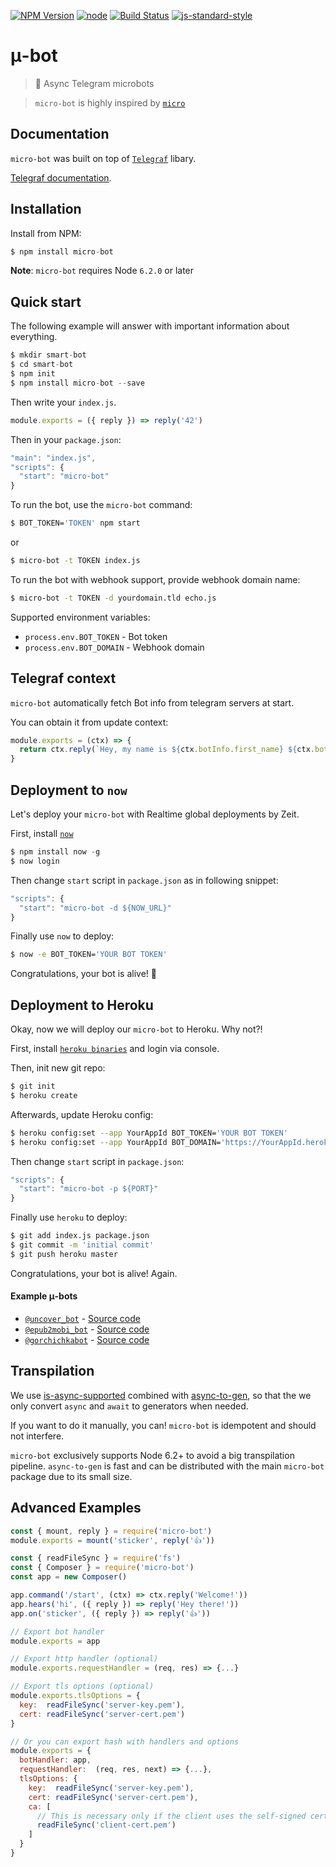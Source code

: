 [![NPM Version](https://img.shields.io/npm/v/micro-bot.svg?style=flat-square)](https://www.npmjs.com/package/micro-bot)
[![node](https://img.shields.io/node/v/micro-bot.svg?style=flat-square)](https://www.npmjs.com/package/micro-bot)
[![Build Status](https://img.shields.io/travis/telegraf/micro-bot.svg?branch=master&style=flat-square)](https://travis-ci.org/telegraf/micro-bot)
[![js-standard-style](https://img.shields.io/badge/code%20style-standard-brightgreen.svg?style=flat-square)](http://standardjs.com/)

# μ-bot
> 🤖 Async Telegram microbots

> `micro-bot` is highly inspired by [`micro`](https://github.com/zeit/micro/) 

## Documentation

`micro-bot` was built on top of [`Telegraf`](https://github.com/telegraf/telegraf) libary.

[Telegraf documentation](http://telegraf.js.org).

## Installation

Install from NPM:

```js
$ npm install micro-bot
```

**Note**: `micro-bot` requires Node `6.2.0` or later

## Quick start

The following example will answer with important information about everything.

```js
$ mkdir smart-bot
$ cd smart-bot
$ npm init
$ npm install micro-bot --save
```

Then write your `index.js`.

```js
module.exports = ({ reply }) => reply('42')
```

Then in your `package.json`:

```js
"main": "index.js",
"scripts": {
  "start": "micro-bot"
}
```

To run the bot, use the `micro-bot` command:

```bash
$ BOT_TOKEN='TOKEN' npm start
```

or

```bash
$ micro-bot -t TOKEN index.js
```

To run the bot with webhook support, provide webhook domain name:

```bash
$ micro-bot -t TOKEN -d yourdomain.tld echo.js
```

Supported environment variables:

* `process.env.BOT_TOKEN` - Bot token
* `process.env.BOT_DOMAIN` - Webhook domain

## Telegraf context

`micro-bot` automatically fetch Bot info from telegram servers at start.

You can obtain it from update context:

```js
module.exports = (ctx) => {
  return ctx.reply(`Hey, my name is ${ctx.botInfo.first_name} ${ctx.botInfo.last_name}`)
}
```

## Deployment to `now`

Let's deploy your `micro-bot` with Realtime global deployments by Zeit.

First, install [`now`](https://zeit.co/now) 
```js
$ npm install now -g
$ now login
```

Then change `start` script in `package.json` as in following snippet:

```js
"scripts": {
  "start": "micro-bot -d ${NOW_URL}"
}
```

Finally use `now` to deploy:

```bash
$ now -e BOT_TOKEN='YOUR BOT TOKEN'
```

Congratulations, your bot is alive! 🎉

## Deployment to Heroku

Okay, now we will deploy our `micro-bot` to Heroku. Why not?!

First, install [`heroku binaries`](https://devcenter.heroku.com/articles/getting-started-with-nodejs#set-up) and login via console.

Then, init new git repo:
```bash
$ git init
$ heroku create
```

Afterwards, update Heroku config:

```bash
$ heroku config:set --app YourAppId BOT_TOKEN='YOUR BOT TOKEN'
$ heroku config:set --app YourAppId BOT_DOMAIN='https://YourAppId.herokuappp.com'
```

Then change `start` script in `package.json`:

```js
"scripts": {
  "start": "micro-bot -p ${PORT}"
}
```

Finally use `heroku` to deploy:

```bash
$ git add index.js package.json
$ git commit -m 'initial commit'
$ git push heroku master
```

Congratulations, your bot is alive! Again.

#### Example μ-bots

* [`@uncover_bot`](https://telegram.me/uncover_bot) - [Source code](https://uncover.now.sh/_src)
* [`@epub2mobi_bot`](https://telegram.me/epub2mobi_bot) - [Source code](https://epub2mobi.now.sh/_src)
* [`@gorchichkabot`](https://bot.gorchichka.com) - [Source code](https://github.com/agudulin/gorchichkabot)

## Transpilation

We use [is-async-supported](https://github.com/timneutkens/is-async-supported) combined with [async-to-gen](https://github.com/leebyron/async-to-gen),
so that the we only convert `async` and `await` to generators when needed.

If you want to do it manually, you can! `micro-bot` is idempotent and should not interfere.

`micro-bot` exclusively supports Node 6.2+ to avoid a big transpilation pipeline.
`async-to-gen` is fast and can be distributed with the main `micro-bot` package due to its small size.

## Advanced Examples

```js
const { mount, reply } = require('micro-bot')
module.exports = mount('sticker', reply('👍'))
```

```js
const { readFileSync } = require('fs')
const { Composer } = require('micro-bot')
const app = new Composer()

app.command('/start', (ctx) => ctx.reply('Welcome!'))
app.hears('hi', ({ reply }) => reply('Hey there!'))
app.on('sticker', ({ reply }) => reply('👍'))

// Export bot handler
module.exports = app

// Export http handler (optional)
module.exports.requestHandler = (req, res) => {...}

// Export tls options (optional)
module.exports.tlsOptions = {
  key:  readFileSync('server-key.pem'),
  cert: readFileSync('server-cert.pem')
}

// Or you can export hash with handlers and options
module.exports = {
  botHandler: app,
  requestHandler:  (req, res, next) => {...},
  tlsOptions: {
    key:  readFileSync('server-key.pem'),
    cert: readFileSync('server-cert.pem'),
    ca: [
      // This is necessary only if the client uses the self-signed certificate.
      readFileSync('client-cert.pem')
    ]
  }
}
```
